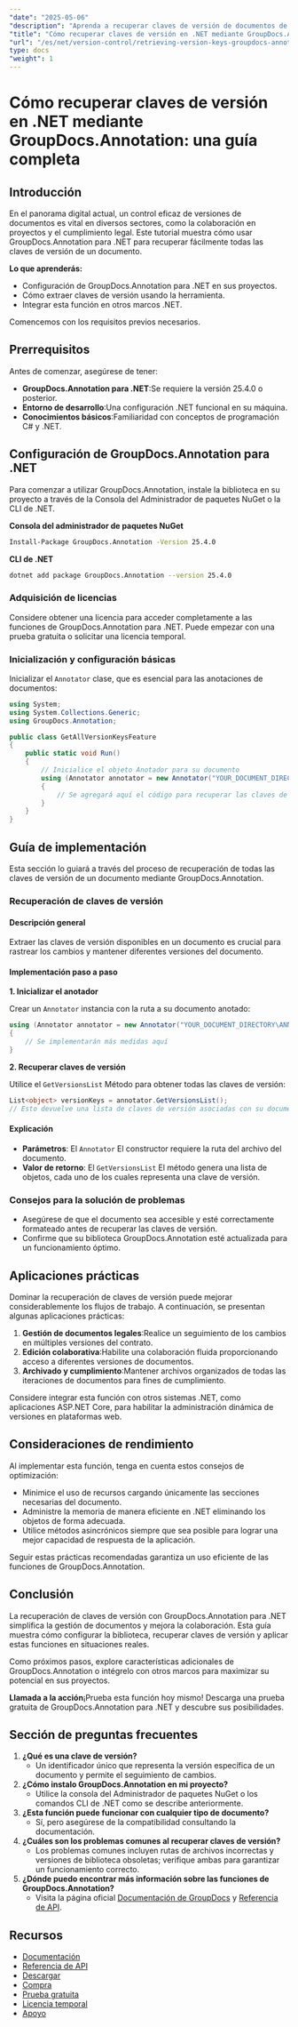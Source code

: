 ```yaml
---
"date": "2025-05-06"
"description": "Aprenda a recuperar claves de versión de documentos de forma eficiente con GroupDocs.Annotation para .NET. Mejore la gestión y la colaboración de documentos con esta guía paso a paso."
"title": "Cómo recuperar claves de versión en .NET mediante GroupDocs.Annotation&#58; una guía completa"
"url": "/es/net/version-control/retrieving-version-keys-groupdocs-annotation-dotnet/"
type: docs
"weight": 1
---
```


# Cómo recuperar claves de versión en .NET mediante GroupDocs.Annotation: una guía completa

## Introducción

En el panorama digital actual, un control eficaz de versiones de documentos es vital en diversos sectores, como la colaboración en proyectos y el cumplimiento legal. Este tutorial muestra cómo usar GroupDocs.Annotation para .NET para recuperar fácilmente todas las claves de versión de un documento.

**Lo que aprenderás:**
- Configuración de GroupDocs.Annotation para .NET en sus proyectos.
- Cómo extraer claves de versión usando la herramienta.
- Integrar esta función en otros marcos .NET.

Comencemos con los requisitos previos necesarios.

## Prerrequisitos

Antes de comenzar, asegúrese de tener:
- **GroupDocs.Annotation para .NET**:Se requiere la versión 25.4.0 o posterior.
- **Entorno de desarrollo**:Una configuración .NET funcional en su máquina.
- **Conocimientos básicos**:Familiaridad con conceptos de programación C# y .NET.

## Configuración de GroupDocs.Annotation para .NET

Para comenzar a utilizar GroupDocs.Annotation, instale la biblioteca en su proyecto a través de la Consola del Administrador de paquetes NuGet o la CLI de .NET.

**Consola del administrador de paquetes NuGet**
```bash
Install-Package GroupDocs.Annotation -Version 25.4.0
```

**CLI de .NET**
```bash
dotnet add package GroupDocs.Annotation --version 25.4.0
```

### Adquisición de licencias

Considere obtener una licencia para acceder completamente a las funciones de GroupDocs.Annotation para .NET. Puede empezar con una prueba gratuita o solicitar una licencia temporal.

### Inicialización y configuración básicas

Inicializar el `Annotator` clase, que es esencial para las anotaciones de documentos:

```csharp
using System;
using System.Collections.Generic;
using GroupDocs.Annotation;

public class GetAllVersionKeysFeature
{
    public static void Run()
    {
        // Inicialice el objeto Anotador para su documento
        using (Annotator annotator = new Annotator("YOUR_DOCUMENT_DIRECTORY\ANNOTATED_WITH_VERSIONS"))
        {
            // Se agregará aquí el código para recuperar las claves de versión.
        }
    }
}
```

## Guía de implementación

Esta sección lo guiará a través del proceso de recuperación de todas las claves de versión de un documento mediante GroupDocs.Annotation.

### Recuperación de claves de versión

#### Descripción general

Extraer las claves de versión disponibles en un documento es crucial para rastrear los cambios y mantener diferentes versiones del documento.

#### Implementación paso a paso

**1. Inicializar el anotador**

Crear un `Annotator` instancia con la ruta a su documento anotado:

```csharp
using (Annotator annotator = new Annotator("YOUR_DOCUMENT_DIRECTORY\ANNOTATED_WITH_VERSIONS"))
{
    // Se implementarán más medidas aquí
}
```

**2. Recuperar claves de versión**

Utilice el `GetVersionsList` Método para obtener todas las claves de versión:

```csharp
List<object> versionKeys = annotator.GetVersionsList();
// Esto devuelve una lista de claves de versión asociadas con su documento
```

#### Explicación
- **Parámetros**: El `Annotator` El constructor requiere la ruta del archivo del documento.
- **Valor de retorno**: El `GetVersionsList` El método genera una lista de objetos, cada uno de los cuales representa una clave de versión.

### Consejos para la solución de problemas

- Asegúrese de que el documento sea accesible y esté correctamente formateado antes de recuperar las claves de versión.
- Confirme que su biblioteca GroupDocs.Annotation esté actualizada para un funcionamiento óptimo.

## Aplicaciones prácticas

Dominar la recuperación de claves de versión puede mejorar considerablemente los flujos de trabajo. A continuación, se presentan algunas aplicaciones prácticas:

1. **Gestión de documentos legales**:Realice un seguimiento de los cambios en múltiples versiones del contrato.
2. **Edición colaborativa**:Habilite una colaboración fluida proporcionando acceso a diferentes versiones de documentos.
3. **Archivado y cumplimiento**:Mantener archivos organizados de todas las iteraciones de documentos para fines de cumplimiento.

Considere integrar esta función con otros sistemas .NET, como aplicaciones ASP.NET Core, para habilitar la administración dinámica de versiones en plataformas web.

## Consideraciones de rendimiento

Al implementar esta función, tenga en cuenta estos consejos de optimización:

- Minimice el uso de recursos cargando únicamente las secciones necesarias del documento.
- Administre la memoria de manera eficiente en .NET eliminando los objetos de forma adecuada.
- Utilice métodos asincrónicos siempre que sea posible para lograr una mejor capacidad de respuesta de la aplicación.

Seguir estas prácticas recomendadas garantiza un uso eficiente de las funciones de GroupDocs.Annotation.

## Conclusión

La recuperación de claves de versión con GroupDocs.Annotation para .NET simplifica la gestión de documentos y mejora la colaboración. Esta guía muestra cómo configurar la biblioteca, recuperar claves de versión y aplicar estas funciones en situaciones reales.

Como próximos pasos, explore características adicionales de GroupDocs.Annotation o intégrelo con otros marcos para maximizar su potencial en sus proyectos.

**Llamada a la acción**¡Prueba esta función hoy mismo! Descarga una prueba gratuita de GroupDocs.Annotation para .NET y descubre sus posibilidades.

## Sección de preguntas frecuentes

1. **¿Qué es una clave de versión?**
   - Un identificador único que representa la versión específica de un documento y permite el seguimiento de cambios.
2. **¿Cómo instalo GroupDocs.Annotation en mi proyecto?**
   - Utilice la consola del Administrador de paquetes NuGet o los comandos CLI de .NET como se describe anteriormente.
3. **¿Esta función puede funcionar con cualquier tipo de documento?**
   - Sí, pero asegúrese de la compatibilidad consultando la documentación.
4. **¿Cuáles son los problemas comunes al recuperar claves de versión?**
   - Los problemas comunes incluyen rutas de archivos incorrectas y versiones de biblioteca obsoletas; verifique ambas para garantizar un funcionamiento correcto.
5. **¿Dónde puedo encontrar más información sobre las funciones de GroupDocs.Annotation?**
   - Visita la página oficial [Documentación de GroupDocs](https://docs.groupdocs.com/annotation/net/) y [Referencia de API](https://reference.groupdocs.com/annotation/net/).

## Recursos
- [Documentación](https://docs.groupdocs.com/annotation/net/)
- [Referencia de API](https://reference.groupdocs.com/annotation/net/)
- [Descargar](https://releases.groupdocs.com/annotation/net/)
- [Compra](https://purchase.groupdocs.com/buy)
- [Prueba gratuita](https://releases.groupdocs.com/annotation/net/)
- [Licencia temporal](https://purchase.groupdocs.com/temporary-license/)
- [Apoyo](https://forum.groupdocs.com/c/annotation/)